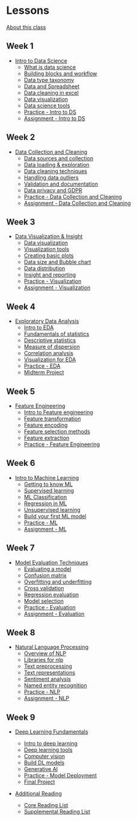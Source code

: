 <!-- name:Introduction to Data Science, code:CSA004, term:Oct-2023, about_path:src/course-overview.md -->

# Lessons

[About this class](course-overview.md)

## Week 1

- [Intro to Data Science](lessons/intro-to-data-science.md) <!-- w:30, k:general, p:2023-09-27 -->
  - [What is data science](lessons/intro-to-data/what-is-data-science.md) <!-- w:120, k:general, p:2023-09-27 -->
  - [Building blocks and workflow](lessons/intro-to-data/ds-bulding-blocks.md) <!-- w:120, k:general, p:2023-09-27 -->
  - [Data type taxonomy](lessons/intro-to-data/data-and-data-categories.md) <!-- w:120, k:general, p:2023-09-27 -->
  - [Data and Spreadsheet](lessons/intro-to-data/data-spreadsheet.md) <!-- w:120, k:general, p:2023-09-27 -->
  - [Data cleaning in excel](lessons/intro-to-data/data-cleaning-excel.md) <!-- w:120, k:general, p:2023-09-27 -->
  - [Data visualization](lessons/intro-to-data/data-viz-excel.md) <!-- w:120, k:general, p:2023-09-27 -->
  - [Data science tools](lessons/intro-to-data/ds-tools.md) <!-- w:120, k:general, p:2023-09-27 -->
  - [Practice - Intro to DS](lessons/intro-to-data/practice.md) <!-- w:180, k:assignment, g:2, p:2023-09-27 -->
  - [Assignment - Intro to DS](lessons/intro-to-data/assignment.md) <!-- w:240, k:assignment, g:7, p:2023-09-27 -->

## Week 2

- [Data Collection and Cleaning](lessons/data-collection-cleaning.md) <!-- w:30, k:general, p:2023-09-27 -->
  - [Data sources and collection](lessons/data-cleaning/data-sources.md) <!-- w:120, k:general, p:2023-09-27 -->
  - [Data loading & exploration](lessons/data-cleaning/data-loading.md) <!-- w:120, k:general, p:2023-09-27 -->
  - [Data cleaning techniques](lessons/data-cleaning/data-cleaning.md) <!-- w:120, k:general, p:2023-09-27 -->
  - [Handling data outliers](lessons/data-cleaning/data-inconsistency.md) <!-- w:120, k:general, p:2023-09-27 -->
  - [Validation and documentation](lessons/data-cleaning/data-validation.md) <!-- w:120, k:general, p:2023-09-27 -->
  - [Data privacy and GDPR](lessons/data-cleaning/data-privacy.md)  <!-- w:120, k:general, p:2023-09-27 -->
  - [Practice - Data Collection and Cleaning](lessons/data-cleaning/practice.md) <!-- w:180, k:assignment, g:2, p:2023-09-27 -->
  - [Assignment - Data Collection and Cleaning](lessons/data-cleaning/assignment.md) <!-- w:240, k:assignment, g:7, p:2023-09-27 -->

## Week 3

- [Data Visualization & Insight](lessons/data-visualization.md) <!-- w:30, k:general, p:2023-09-27 -->
  - [Data visualization](lessons/data-visualization/what-is-visualization.md) <!-- w:120, k:general, p:2023-09-27 -->
  - [Visualization tools](lessons/data-visualization/visualization-tools.md) <!-- w:120, k:general, p:2023-09-27 -->
  - [Creating basic plots](lessons/data-visualization/basic-plots.md) <!-- w:120, k:general, p:2023-09-27 -->
  - [Data size and Bubble chart](lessons/data-visualization/bubble-chart.md) <!-- w:120, k:general, p:2023-09-27 -->
  - [Data distribution](lessons/data-visualization/data-distribution.md) <!-- w:120, k:general, p:2023-09-27 -->
  - [Insight and reporting](lessons/data-visualization/insight-reporting.md) <!-- w:120, k:general, p:2023-09-27 -->
  - [Practice - Visualization](lessons/data-visualization/practice.md) <!-- w:180, k:assignment, g:2, p:2023-09-27 -->
  - [Assignment - Visualization](lessons/data-visualization/assignment.md) <!-- w:240, k:assignment, g:7, p:2023-09-27 -->

## Week 4

- [Exploratory Data Analysis](lessons/exploratory-analysis.md) <!-- w:30, k:general, p:2023-09-27 -->
  - [Intro to EDA](lessons/eda/what-is-eda.md) <!-- w:120, k:general, p:2023-09-27 -->
  - [Fundamentals of statistics](lessons/eda/fundamentals-of-statistics.md) <!-- w:120, k:general, p:2023-09-27 -->
  - [Descriptive statistics](lessons/eda/descriptive-statistics.md) <!-- w:120, k:general, p:2023-09-27 -->
  - [Measure of dispersion](lessons/eda/measures-of-dispersion.md) <!-- w:120, k:general, p:2023-09-27 -->
  - [Correlation analysis](lessons/eda/correlation-covariance.md) <!-- w:120, k:general, p:2023-09-27 -->
  - [Visualization for EDA](lessons/eda/viz-for-eda.md) <!-- w:120, k:general, p:2023-09-27 -->
  - [Practice - EDA](lessons/eda/practice.md) <!-- w:180, k:assignment, g:2, p:2023-09-27 -->
  - [Midterm Project](mid-term-project.md) <!-- w:420, k:assignmentSummative, g:15, p:2023-09-27 -->

## Week 5

- [Feature Engineering](lessons/feature-engineering.md) <!-- w:30, k:general, p:2023-09-27 -->
  - [Intro to Feature engineering](lessons/feature-engineering/intro-to-feature-engineering.md) <!-- w:120, k:general, p:2023-09-27 -->
  - [Feature transformation](lessons/feature-engineering/feature-transformation.md) <!-- w:120, k:general, p:2023-09-27 -->
  - [Feature encoding](lessons/feature-engineering/feature-encoding.md) <!-- w:120, k:general, p:2023-09-27 -->
  - [Feature selection methods](lessons/feature-engineering/feature-selection-methods.md) <!-- w:120, k:general, p:2023-09-27 -->
  - [Feature extraction](lessons/feature-engineering/feature-extraction.md) <!-- w:120, k:general, p:2023-09-27 -->
  - [Practice - Feature Engineering](lessons/feature-engineering/practice.md) <!-- w:180, k:assignment, g:2, p:2023-09-27 -->

## Week 6

- [Intro to Machine Learning](lessons/intro-to-ml.md) <!-- w:30, k:general, p:2023-09-27 -->
  - [Getting to know ML](lessons/intro-to-ml/getting-to-know-ml.md) <!-- w:120, k:general, p:2023-09-27 -->
  - [Supervised learning](lessons/intro-to-ml/supervised-learning.md) <!-- w:120, k:general, p:2023-09-27 -->
  - [ML Classification](lessons/intro-to-ml/classification.md) <!-- w:120, k:general, p:2023-09-27 -->
  - [Regression in ML](lessons/intro-to-ml/regression.md) <!-- w:120, k:general, p:2023-09-27 -->
  - [Unsupervised learning](lessons/intro-to-ml/unsupervised-learning.md) <!-- w:120, k:general, p:2023-09-27 -->
  - [Build your first ML model](lessons/intro-to-ml/build-your-first-ml.md) <!-- w:120, k:general, p:2023-09-27 -->
  - [Practice - ML](lessons/intro-to-ml/practice.md) <!-- w:180, k:assignment, g:2, p:2023-09-27 -->
  - [Assignment - ML](lessons/intro-to-ml/ml-assignment.md) <!-- w:240, k:assignment, g:7, p:2023-09-27 -->

## Week 7

- [Model Evaluation Techniques](lessons/model-evaluation.md) <!-- w:30, k:general, p:2023-09-27 -->
  - [Evaluating a model](lessons/model-evaluation/intro-to-model-evaluation.md) <!-- w:120, k:general, p:2023-09-27 -->
  - [Confusion matrix](lessons/model-evaluation/confusion-matrix.md) <!-- w:120, k:general, p:2023-09-27 -->
  - [Overfitting and underfitting](lessons/model-evaluation/overfitting-underfitting.md) <!-- w:120, k:general, p:2023-09-27 -->
  - [Cross validation](lessons/model-evaluation/cross-validation.md) <!-- w:120, k:general, p:2023-09-27 -->
  - [Regression evaluation](lessons/model-evaluation/regression-evaluation.md) <!-- w:120, k:general, p:2023-09-27 -->
  - [Model selection](lessons/model-evaluation/model-selection.md) <!-- w:120, k:general, p:2023-09-27 -->
  - [Practice - Evaluation](lessons/model-evaluation/practice.md) <!-- w:180, k:assignment, g:2, p:2023-09-27 -->
  - [Assignment - Evaluation](lessons/model-evaluation/model-selection-assignment.md) <!-- w:240, k:assignment, g:7, p:2023-09-27 -->

## Week 8

- [Natural Language Processing](lessons/intro-to-nlp.md) <!-- w:30, k:general, p:2023-09-27 -->
  - [Overview of NLP](lessons/nlp/overview-of-nlp.md) <!-- w:120, k:general, p:2023-09-27 -->
  - [Libraries for nlp](lessons/nlp/nlp-tools.md) <!-- w:120, k:general, p:2023-09-27 -->
  - [Text preprocessing](lessons/nlp/text-preprocessing.md) <!-- w:120, k:general, p:2023-09-27 -->
  - [Text representations](lessons/nlp/text-representations.md) <!-- w:120, k:general, p:2023-09-27 -->
  - [Sentiment analysis](lessons/nlp/sentiment-analysis.md) <!-- w:120, k:general, p:2023-09-27 -->
  - [Named entity recognition](lessons/nlp/named-entity-recognition.md) <!-- w:120, k:general, p:2023-09-27 -->
  - [Practice - NLP](lessons/nlp/nlp-practice.md) <!-- w:180, k:assignment, g:2, p:2023-09-27 -->
  - [Assignment - NLP](lessons/nlp/nlp-assignment.md) <!-- w:240, k:assignment, g:7, p:2023-09-27 -->

## Week 9

- [Deep Learning Fundamentals](lessons/deep-learning-fundamentals.md) <!-- w:30, k:general, p:2023-09-27 -->
  - [Intro to deep learning](lessons/deep-learning/intro-to-deep-learning.md) <!-- w:120, k:general, p:2023-09-27 -->
  - [Deep learning tools](lessons/deep-learning/deep-learning-tools.md) <!-- w:120, k:general, p:2023-09-27 -->
  - [Computer vision](lessons/deep-learning/computer-vision.md) <!-- w:120, k:general, p:2023-09-27 -->
  - [Build DL models](lessons/deep-learning/build-deep-learning.md) <!-- w:120, k:general, p:2023-09-27 -->
  - [Generative AI](lessons/deep-learning/large-language-models.md) <!-- w:120, k:general, p:2023-09-27 -->
  - [Practice - Model Deployment](lessons/deep-learning/model-deployment.md.md) <!-- w:180, k:assignment, g:2, p:2023-09-27 -->
  - [Final Project](final-project.md) <!-- w:480, k:assignmentSummative, g:25, p:2023-09-27 -->

- [Additional Reading](lessons/additional-reading.md) <!-- w:30, k:general, p:2023-09-27 -->
  - [Core Reading List](lessons/additional-reading/core-reading.md) <!-- w:240, k:publicationReviewed, p:2023-09-27 -->
  - [Supplemental Reading List](lessons/additional-reading/supplemental-reading.md) <!-- w:240, k:publicationReviewed, p:2023-09-27 -->
